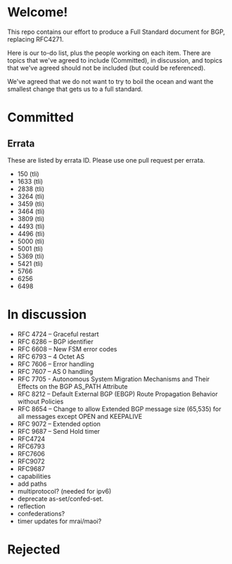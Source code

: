 # Welcome!

This repo contains our effort to produce a Full Standard document for BGP, replacing RFC4271.

Here is our to-do list, plus the people working on each item. 
There are topics that we've agreed to include (Committed), in discussion, 
and topics that we've agreed should not be included (but could be referenced).

We've agreed that we do not want to try to boil the ocean and want the smallest change that gets us to a full standard.

# Committed
## Errata
These are listed by errata ID.  Please use one pull request per errata.
- 150 (tli)
- 1633 (tli)
- 2838 (tli)
- 3264 (tli)
- 3459 (tli)
- 3464 (tli)
- 3809 (tli)
- 4493 (tli)
- 4496 (tli)
- 5000 (tli)
- 5001 (tli)
- 5369 (tli)
- 5421 (tli)
- 5766
- 6256
- 6498


# In discussion
- RFC 4724 – Graceful restart
- RFC 6286 – BGP identifier
- RFC 6608 – New FSM error codes
- RFC 6793 – 4 Octet AS
- RFC 7606 – Error handling
- RFC 7607 – AS 0 handling
- RFC 7705 - Autonomous System Migration Mechanisms and Their Effects on the BGP AS_PATH Attribute
- RFC 8212 – Default External BGP (EBGP) Route Propagation Behavior without Policies
- RFC 8654 – Change to allow Extended BGP message size (65,535) for all messages except OPEN and KEEPALIVE
- RFC 9072 – Extended option
- RFC 9687 – Send Hold timer
- RFC4724
- RFC6793
- RFC7606
- RFC9072
- RFC9687
- capabilities
- add paths
- multiprotocol? (needed for ipv6)
- deprecate as-set/confed-set.
- reflection
- confederations? 
- timer updates for mrai/maoi?

# Rejected
